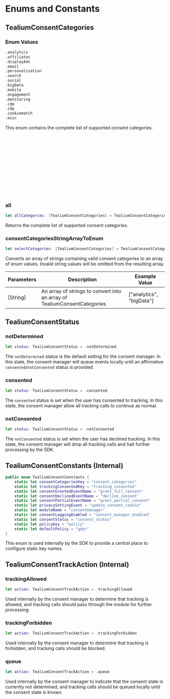 # Enums and Constants

## TealiumConsentCategories

### Enum Values

```swift
.analytics
.affiliates
.displayAds
.email
.personalization
.search
.social
.bigData
.mobile
.engagement
.monitoring
.cdm
.cdp
.cookiematch
.misc
```

This enum contains the complete list of supported consent categories.
<br /><br /><br /><br /><br /><br /><br /><br /><br /><br /><br /><br /><br />

### all

```swift
let allCategories: [TealiumConsentCategories] = TealiumConsentCategories.all()
```
Returns the complete list of supported consent categories.

### consentCategoriesStringArrayToEnum

```swift
let selectCategories: [TealiumConsentCategories] = TealiumConsentCategories.consentCategoriesStringArrayToEnum(["analytics","bigData"])
```
Converts an array of strings containing valid consent categories to an array of enum values. Invalid string values will be omitted from the resulting array.

| Parameters | Description                            | Example Value            |
|------------|----------------------------------------|--------------------------|
| [String]     | An array of strings to convert into an array of TealiumConsentCategories | ["analytics", "bigData"]|

## TealiumConsentStatus

### notDetermined

```swift
let status: TealiumConsentStatus = .notDetermined
```

The `notDetermined` status is the default setting for the consent manager. In this state, the consent manager will queue events locally until an affirmative `consented`/`notConsented` status is provided.

### consented
```swift
let status: TealiumConsentStatus = .consented
```

The `consented` status is set when the user has consented to tracking. In this state, the consent manager allow all tracking calls to continue as normal.

### notConsented
```swift
let status: TealiumConsentStatus = .notConsented
```

The `notConsented` status is set when the user has declined tracking. In this state, the consent manager will drop all tracking calls and halt further processing by the SDK.

## TealiumConsentConstants (Internal)

```swift
public enum TealiumConsentConstants {
    static let consentCategoriesKey = "consent_categories"
    static let trackingConsentedKey = "tracking_consented"
    static let consentGrantedEventName = "grant_full_consent"
    static let consentDeclinedEventName = "decline_consent"
    static let consentPartialEventName = "grant_partial_consent"
    static let privacySettingEvent = "update_consent_cookie"
    static let moduleName = "consentmanager"
    static let consentLoggingEnabled = "consent_manager_enabled"
    static let consentStatus = "consent_status"
    static let policyKey = "policy"
    static let defaultPolicy = "gdpr"
}
```

This enum is used internally by the SDK to provide a central place to configure static key names.

## TealiumConsentTrackAction (Internal)

### trackingAllowed
```swift
let action: TealiumConsentTrackAction = .trackingAllowed
```

Used internally by the consent manager to determine that tracking is allowed, and tracking calls should pass through the module for further processing.

### trackingForbidden
```swift
let action: TealiumConsentTrackAction = .trackingForbidden
```
Used internally by the consent manager to determine that tracking is forbidden, and tracking calls should be blocked.

### queue
```swift
let action: TealiumConsentTrackAction = .queue
```
Used internally by the consent manager to indicate that the consent state is currently not determined, and tracking calls should be queued locally until the consent state is known.